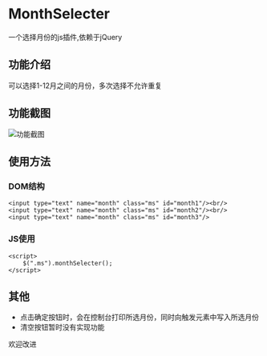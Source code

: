# MonthSelecter
一个选择月份的js插件,依赖于jQuery

## 功能介绍
可以选择1-12月之间的月份，多次选择不允许重复

## 功能截图
![功能截图](http://t.cn/Rcgv0Kw)

## 使用方法
### DOM结构
	<input type="text" name="month" class="ms" id="month1"/><br/>
    <input type="text" name="month" class="ms" id="month2"/><br/>
    <input type="text" name="month" class="ms" id="month3"/>
	
### JS使用
	<script>
		$(".ms").monthSelecter();
	</script>

## 其他
* 点击确定按钮时，会在控制台打印所选月份，同时向触发元素中写入所选月份
* 清空按钮暂时没有实现功能

欢迎改进